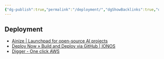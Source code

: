 ```yaml
---
{"dg-publish":true,"permalink":"/deployment/","dgShowBacklinks":true,"dgShowLocalGraph":true}
---
```



## Deployment
- [Ainize | Launchpad for open-source AI projects](https://ainize.ai/)
- [Deploy Now » Build and Deploy via GitHub | IONOS](https://www.ionos.com/hosting/deploy-now?ref=producthunt)
- [Digger - One click AWS](https://digger.dev/)